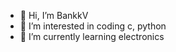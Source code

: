 - 👋 Hi, I’m BankkV 
- 👀 I’m interested in coding c, python
- 🌱 I’m currently learning electronics

<!---
Jirayubank/Jirayubank is a ✨ special ✨ repository because its `README.md` (this file) appears on your GitHub profile.
You can click the Preview link to take a look at your changes.
--->
